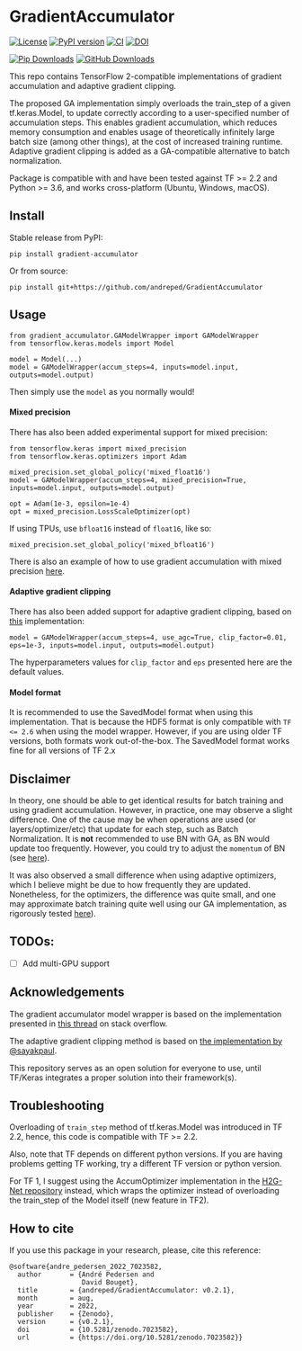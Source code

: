 # GradientAccumulator

[![License](https://img.shields.io/badge/License-MIT-green.svg)](https://opensource.org/licenses/MIT)
[![PyPI version](https://badge.fury.io/py/gradient-accumulator.svg)](https://badge.fury.io/py/gradient-accumulator)
[![CI](https://github.com/andreped/GradientAccumulator/workflows/CI/badge.svg)](https://github.com/andreped/GradientAccumulator/actions)
[![DOI](https://zenodo.org/badge/DOI/10.5281/zenodo.7023582.svg)](https://doi.org/10.5281/zenodo.7023582)

[![Pip Downloads](https://img.shields.io/pypi/dm/gradient-accumulator?label=pip%20downloads&logo=python)](https://pypi.org/project/gradient-accumulator/)
[![GitHub Downloads](https://img.shields.io/github/downloads/andreped/GradientAccumulator/total?label=GitHub%20downloads&logo=github)](https://github.com/andreped/GradientAccumulator/releases)

This repo contains TensorFlow 2-compatible implementations of gradient accumulation and adaptive gradient clipping.

The proposed GA implementation simply overloads the train_step of a given tf.keras.Model, to update correctly according to a user-specified number of accumulation steps. This enables gradient accumulation, which reduces memory consumption and enables usage of theoretically infinitely large batch size (among other things), at the cost of increased training runtime. Adaptive gradient clipping is added as a GA-compatible alternative to batch normalization.

Package is compatible with and have been tested against TF >= 2.2 and Python >= 3.6, and works cross-platform (Ubuntu, Windows, macOS).

## Install

Stable release from PyPI:
```
pip install gradient-accumulator
```

Or from source:
```
pip install git+https://github.com/andreped/GradientAccumulator
```

## Usage
```
from gradient_accumulator.GAModelWrapper import GAModelWrapper
from tensorflow.keras.models import Model

model = Model(...)
model = GAModelWrapper(accum_steps=4, inputs=model.input, outputs=model.output)
```

Then simply use the `model` as you normally would!

#### Mixed precision
There has also been added experimental support for mixed precision:
```
from tensorflow.keras import mixed_precision
from tensorflow.keras.optimizers import Adam

mixed_precision.set_global_policy('mixed_float16')
model = GAModelWrapper(accum_steps=4, mixed_precision=True, inputs=model.input, outputs=model.output)

opt = Adam(1e-3, epsilon=1e-4)
opt = mixed_precision.LossScaleOptimizer(opt)
```

If using TPUs, use `bfloat16` instead of `float16`, like so:
```
mixed_precision.set_global_policy('mixed_bfloat16')
```

There is also an example of how to use gradient accumulation with mixed precision [here](https://github.com/andreped/GradientAccumulator/blob/main/tests/test_mixed_precision.py#L58).

#### Adaptive gradient clipping
There has also been added support for adaptive gradient clipping, based on [this](https://github.com/sayakpaul/Adaptive-Gradient-Clipping) implementation:
```
model = GAModelWrapper(accum_steps=4, use_agc=True, clip_factor=0.01, eps=1e-3, inputs=model.input, outputs=model.output)
```

The hyperparameters values for `clip_factor` and `eps` presented here are the default values.

#### Model format
It is recommended to use the SavedModel format when using this implementation. That is because the HDF5 format is only compatible with `TF <= 2.6` when using the model wrapper. However, if you are using older TF versions, both formats work out-of-the-box. The SavedModel format works fine for all versions of TF 2.x


## Disclaimer
In theory, one should be able to get identical results for batch training and using gradient accumulation. However, in practice, one may observe a slight difference. One of the cause may be when operations are used (or layers/optimizer/etc) that update for each step, such as Batch Normalization. It is **not** recommended to use BN with GA, as BN would update too frequently. However, you could try to adjust the `momentum` of BN (see [here](https://keras.io/api/layers/normalization_layers/batch_normalization/)).

It was also observed a small difference when using adaptive optimizers, which I believe might be due to how frequently they are updated. Nonetheless, for the optimizers, the difference was quite small, and one may approximate batch training quite well using our GA implementation, as rigorously tested [here](https://github.com/andreped/GradientAccumulator/tree/main/tests)).

## TODOs:
- [ ] Add multi-GPU support

## Acknowledgements
The gradient accumulator model wrapper is based on the implementation presented in [this thread](https://stackoverflow.com/a/66524901) on stack overflow.

The adaptive gradient clipping method is based on [the implementation by @sayakpaul](https://github.com/sayakpaul/Adaptive-Gradient-Clipping).

This repository serves as an open solution for everyone to use, until TF/Keras integrates a proper solution into their framework(s).

## Troubleshooting
Overloading of `train_step` method of tf.keras.Model was introduced in TF 2.2, hence, this code is compatible with TF >= 2.2.

Also, note that TF depends on different python versions. If you are having problems getting TF working, try a different TF version or python version.

For TF 1, I suggest using the AccumOptimizer implementation in the [H2G-Net repository](https://github.com/andreped/H2G-Net/blob/main/src/utils/accum_optimizers.py#L139) instead, which wraps the optimizer instead of overloading the train_step of the Model itself (new feature in TF2).

## How to cite
If you use this package in your research, please, cite this reference:
```
@software{andre_pedersen_2022_7023582,
  author       = {André Pedersen and
                  David Bouget},
  title        = {andreped/GradientAccumulator: v0.2.1},
  month        = aug,
  year         = 2022,
  publisher    = {Zenodo},
  version      = {v0.2.1},
  doi          = {10.5281/zenodo.7023582},
  url          = {https://doi.org/10.5281/zenodo.7023582}}
```
